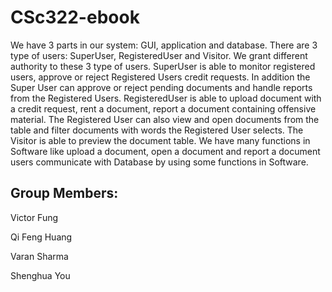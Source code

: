 # CSc322-ebook #
We have 3 parts in our system: GUI, application and database. There are 3 type of users: Super­User, Registered­User and Visitor. We grant different authority to these 3 type of users. Super­User is able to monitor registered users, approve or reject Registered Users credit requests. In addition the Super User can approve or reject pending documents and handle reports from the Registered Users. Registered­User is able to upload document with a credit request, rent a document, report a document containing offensive material. The Registered User can also view and open documents from the table and filter documents with words the Registered User selects. The Visitor is able to preview the document table. We have many functions in Software like upload a document, open a document and report a document users communicate with Database by using some functions in Software.

## Group Members: ##
Victor Fung

Qi Feng Huang

Varan Sharma

Shenghua You
